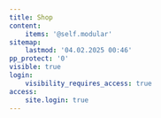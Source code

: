 ```yaml
---
title: Shop
content:
    items: '@self.modular'
sitemap:
    lastmod: '04.02.2025 00:46'
pp_protect: '0'
visible: true
login:
    visibility_requires_access: true
access:
    site.login: true
---
```


